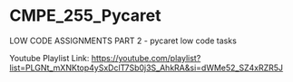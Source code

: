 # CMPE_255_Pycaret
LOW CODE ASSIGNMENTS PART 2 - pycaret low code tasks

Youtube Playlist Link: https://youtube.com/playlist?list=PLGNt_mXNKtop4ySxDclT7Sb0j3S_AhkRA&si=dWMe52_SZ4xRZR5J
